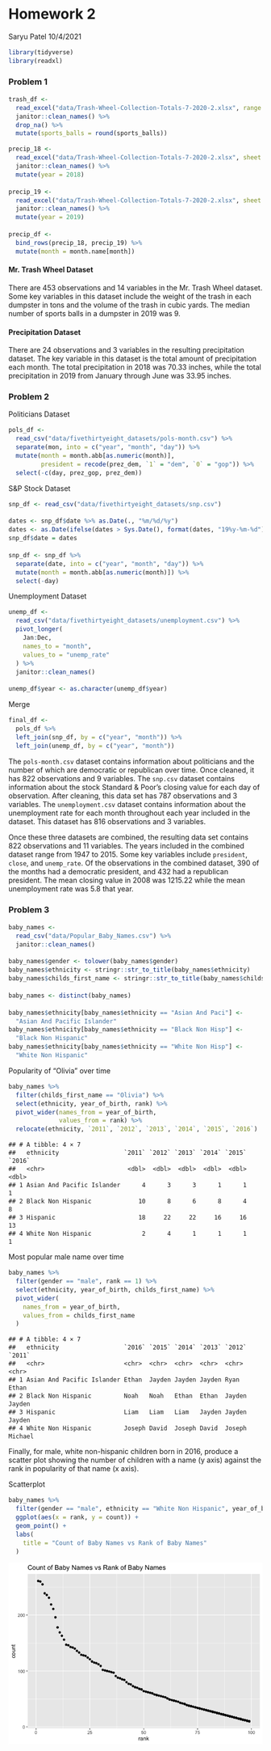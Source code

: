 Homework 2
================
Saryu Patel
10/4/2021

``` r
library(tidyverse)
library(readxl)
```

### Problem 1

``` r
trash_df <- 
  read_excel("data/Trash-Wheel-Collection-Totals-7-2020-2.xlsx", range = "A2:N534") %>% 
  janitor::clean_names() %>% 
  drop_na() %>% 
  mutate(sports_balls = round(sports_balls))
```

``` r
precip_18 <- 
  read_excel("data/Trash-Wheel-Collection-Totals-7-2020-2.xlsx", sheet = 7, range = "A2:B14") %>% 
  janitor::clean_names() %>% 
  mutate(year = 2018)

precip_19 <- 
  read_excel("data/Trash-Wheel-Collection-Totals-7-2020-2.xlsx", sheet = 6, range = "A2:B14") %>% 
  janitor::clean_names() %>% 
  mutate(year = 2019)

precip_df <- 
  bind_rows(precip_18, precip_19) %>% 
  mutate(month = month.name[month])
```

#### Mr. Trash Wheel Dataset

There are 453 observations and 14 variables in the Mr. Trash Wheel
dataset. Some key variables in this dataset include the weight of the
trash in each dumpster in tons and the volume of the trash in cubic
yards. The median number of sports balls in a dumpster in 2019 was 9.

#### Precipitation Dataset

There are 24 observations and 3 variables in the resulting precipitation
dataset. The key variable in this dataset is the total amount of
precipitation each month. The total precipitation in 2018 was 70.33
inches, while the total precipitation in 2019 from January through June
was 33.95 inches.

### Problem 2

Politicians Dataset

``` r
pols_df <- 
  read_csv("data/fivethirtyeight_datasets/pols-month.csv") %>% 
  separate(mon, into = c("year", "month", "day")) %>% 
  mutate(month = month.abb[as.numeric(month)],
         president = recode(prez_dem, `1` = "dem", `0` = "gop")) %>% 
  select(-c(day, prez_gop, prez_dem))
```

S&P Stock Dataset

``` r
snp_df <- read_csv("data/fivethirtyeight_datasets/snp.csv")

dates <- snp_df$date %>% as.Date(., "%m/%d/%y")
dates <- as.Date(ifelse(dates > Sys.Date(), format(dates, "19%y-%m-%d"), format(dates)))
snp_df$date = dates

snp_df <- snp_df %>% 
  separate(date, into = c("year", "month", "day")) %>% 
  mutate(month = month.abb[as.numeric(month)]) %>% 
  select(-day)
```

Unemployment Dataset

``` r
unemp_df <- 
  read_csv("data/fivethirtyeight_datasets/unemployment.csv") %>% 
  pivot_longer(
    Jan:Dec,
    names_to = "month",
    values_to = "unemp_rate"
  ) %>% 
  janitor::clean_names()

unemp_df$year <- as.character(unemp_df$year)
```

Merge

``` r
final_df <- 
  pols_df %>% 
  left_join(snp_df, by = c("year", "month")) %>% 
  left_join(unemp_df, by = c("year", "month"))
```

The `pols-month.csv` dataset contains information about politicians and
the number of which are democratic or republican over time. Once
cleaned, it has 822 observations and 9 variables. The `snp.csv` dataset
contains information about the stock Standard & Poor’s closing value for
each day of observation. After cleaning, this data set has 787
observations and 3 variables. The `unemployment.csv` dataset contains
information about the unemployment rate for each month throughout each
year included in the dataset. This dataset has 816 observations and 3
variables.

Once these three datasets are combined, the resulting data set contains
822 observations and 11 variables. The years included in the combined
dataset range from 1947 to 2015. Some key variables include `president`,
`close`, and `unemp_rate`. Of the observations in the combined dataset,
390 of the months had a democratic president, and 432 had a republican
president. The mean closing value in 2008 was 1215.22 while the mean
unemployment rate was 5.8 that year.

### Problem 3

``` r
baby_names <-
  read_csv("data/Popular_Baby_Names.csv") %>% 
  janitor::clean_names()

baby_names$gender <- tolower(baby_names$gender)
baby_names$ethnicity <- stringr::str_to_title(baby_names$ethnicity)
baby_names$childs_first_name <- stringr::str_to_title(baby_names$childs_first_name)

baby_names <- distinct(baby_names)

baby_names$ethnicity[baby_names$ethnicity == "Asian And Paci"] <- 
  "Asian And Pacific Islander"
baby_names$ethnicity[baby_names$ethnicity == "Black Non Hisp"] <- 
  "Black Non Hispanic"
baby_names$ethnicity[baby_names$ethnicity == "White Non Hisp"] <- 
  "White Non Hispanic"
```

Popularity of “Olivia” over time

``` r
baby_names %>% 
  filter(childs_first_name == "Olivia") %>% 
  select(ethnicity, year_of_birth, rank) %>% 
  pivot_wider(names_from = year_of_birth,
              values_from = rank) %>% 
  relocate(ethnicity, `2011`, `2012`, `2013`, `2014`, `2015`, `2016`)
```

    ## # A tibble: 4 × 7
    ##   ethnicity                  `2011` `2012` `2013` `2014` `2015` `2016`
    ##   <chr>                       <dbl>  <dbl>  <dbl>  <dbl>  <dbl>  <dbl>
    ## 1 Asian And Pacific Islander      4      3      3      1      1      1
    ## 2 Black Non Hispanic             10      8      6      8      4      8
    ## 3 Hispanic                       18     22     22     16     16     13
    ## 4 White Non Hispanic              2      4      1      1      1      1

Most popular male name over time

``` r
baby_names %>% 
  filter(gender == "male", rank == 1) %>% 
  select(ethnicity, year_of_birth, childs_first_name) %>% 
  pivot_wider(
    names_from = year_of_birth,
    values_from = childs_first_name
  )
```

    ## # A tibble: 4 × 7
    ##   ethnicity                  `2016` `2015` `2014` `2013` `2012` `2011` 
    ##   <chr>                      <chr>  <chr>  <chr>  <chr>  <chr>  <chr>  
    ## 1 Asian And Pacific Islander Ethan  Jayden Jayden Jayden Ryan   Ethan  
    ## 2 Black Non Hispanic         Noah   Noah   Ethan  Ethan  Jayden Jayden 
    ## 3 Hispanic                   Liam   Liam   Liam   Jayden Jayden Jayden 
    ## 4 White Non Hispanic         Joseph David  Joseph David  Joseph Michael

Finally, for male, white non-hispanic children born in 2016, produce a
scatter plot showing the number of children with a name (y axis) against
the rank in popularity of that name (x axis).

Scatterplot

``` r
baby_names %>% 
  filter(gender == "male", ethnicity == "White Non Hispanic", year_of_birth == 2016) %>% 
  ggplot(aes(x = rank, y = count)) +
  geom_point() + 
  labs(
    title = "Count of Baby Names vs Rank of Baby Names"
  )
```

![](p8105_hw2_sp4029_files/figure-gfm/unnamed-chunk-10-1.png)<!-- -->
